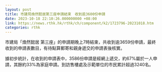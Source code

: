 ```yaml
---
layout: post
title: 市建局煥然懿居第三座申請結束　收到逾3600份申請
date: 2023-10-18 22:10:26.000000000 +08:00
link: https://news.rthk.hk/rthk/ch/component/k2/1723796-20231018.htm
categories: rthk
---
```


市建局「煥然懿居 第三座」的申請期晚上7時結束，共收到逾3659份申請，最終收到的申請表數目，有待點算郵寄和親身遞交的申請表後核實。

據初步統計，在收到的申請表中，3586份申請是經網上遞交，約67%屬於一人申請，其餘約33%為家庭申請。到訪售樓處及示範單位的市民累計超過3240名。

